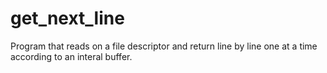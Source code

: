 # get_next_line
Program that reads on a file descriptor and return line by line one at a time according to an interal buffer.

